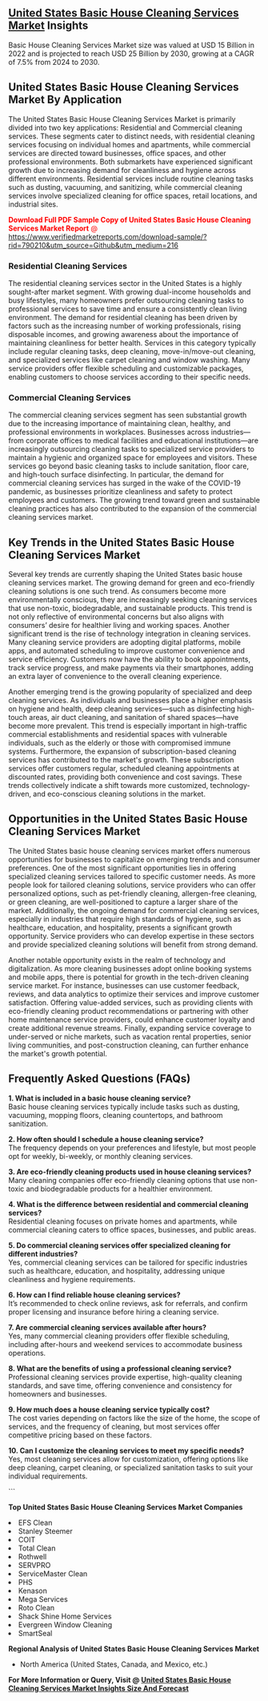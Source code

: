 <h2><a href="https://www.verifiedmarketreports.com/download-sample/?rid=790210&amp;utm_source=Github&amp;utm_medium=216" target="_blank">United States Basic House Cleaning Services Market</a> Insights</h2><p>Basic House Cleaning Services Market size was valued at USD 15 Billion in 2022 and is projected to reach USD 25 Billion by 2030, growing at a CAGR of 7.5% from 2024 to 2030.</p><p><h2>United States Basic House Cleaning Services Market By Application</h2><p>The United States Basic House Cleaning Services Market is primarily divided into two key applications: Residential and Commercial cleaning services. These segments cater to distinct needs, with residential cleaning services focusing on individual homes and apartments, while commercial services are directed toward businesses, office spaces, and other professional environments. Both submarkets have experienced significant growth due to increasing demand for cleanliness and hygiene across different environments. Residential services include routine cleaning tasks such as dusting, vacuuming, and sanitizing, while commercial cleaning services involve specialized cleaning for office spaces, retail locations, and industrial sites. <p><span class=""><span style="color: #ff0000;"><strong>Download Full PDF Sample Copy of United States Basic House Cleaning Services Market Report</strong> @ </span><a href="https://www.verifiedmarketreports.com/download-sample/?rid=790210&amp;utm_source=Github&amp;utm_medium=216" target="_blank">https://www.verifiedmarketreports.com/download-sample/?rid=790210&amp;utm_source=Github&amp;utm_medium=216</a></span></p></p><h3>Residential Cleaning Services</h3><p>The residential cleaning services sector in the United States is a highly sought-after market segment. With growing dual-income households and busy lifestyles, many homeowners prefer outsourcing cleaning tasks to professional services to save time and ensure a consistently clean living environment. The demand for residential cleaning has been driven by factors such as the increasing number of working professionals, rising disposable incomes, and growing awareness about the importance of maintaining cleanliness for better health. Services in this category typically include regular cleaning tasks, deep cleaning, move-in/move-out cleaning, and specialized services like carpet cleaning and window washing. Many service providers offer flexible scheduling and customizable packages, enabling customers to choose services according to their specific needs.</p><h3>Commercial Cleaning Services</h3><p>The commercial cleaning services segment has seen substantial growth due to the increasing importance of maintaining clean, healthy, and professional environments in workplaces. Businesses across industries—from corporate offices to medical facilities and educational institutions—are increasingly outsourcing cleaning tasks to specialized service providers to maintain a hygienic and organized space for employees and visitors. These services go beyond basic cleaning tasks to include sanitation, floor care, and high-touch surface disinfecting. In particular, the demand for commercial cleaning services has surged in the wake of the COVID-19 pandemic, as businesses prioritize cleanliness and safety to protect employees and customers. The growing trend toward green and sustainable cleaning practices has also contributed to the expansion of the commercial cleaning services market.</p><h2>Key Trends in the United States Basic House Cleaning Services Market</h2><p>Several key trends are currently shaping the United States basic house cleaning services market. The growing demand for green and eco-friendly cleaning solutions is one such trend. As consumers become more environmentally conscious, they are increasingly seeking cleaning services that use non-toxic, biodegradable, and sustainable products. This trend is not only reflective of environmental concerns but also aligns with consumers’ desire for healthier living and working spaces. Another significant trend is the rise of technology integration in cleaning services. Many cleaning service providers are adopting digital platforms, mobile apps, and automated scheduling to improve customer convenience and service efficiency. Customers now have the ability to book appointments, track service progress, and make payments via their smartphones, adding an extra layer of convenience to the overall cleaning experience.</p><p>Another emerging trend is the growing popularity of specialized and deep cleaning services. As individuals and businesses place a higher emphasis on hygiene and health, deep cleaning services—such as disinfecting high-touch areas, air duct cleaning, and sanitation of shared spaces—have become more prevalent. This trend is especially important in high-traffic commercial establishments and residential spaces with vulnerable individuals, such as the elderly or those with compromised immune systems. Furthermore, the expansion of subscription-based cleaning services has contributed to the market's growth. These subscription services offer customers regular, scheduled cleaning appointments at discounted rates, providing both convenience and cost savings. These trends collectively indicate a shift towards more customized, technology-driven, and eco-conscious cleaning solutions in the market.</p><h2>Opportunities in the United States Basic House Cleaning Services Market</h2><p>The United States basic house cleaning services market offers numerous opportunities for businesses to capitalize on emerging trends and consumer preferences. One of the most significant opportunities lies in offering specialized cleaning services tailored to specific customer needs. As more people look for tailored cleaning solutions, service providers who can offer personalized options, such as pet-friendly cleaning, allergen-free cleaning, or green cleaning, are well-positioned to capture a larger share of the market. Additionally, the ongoing demand for commercial cleaning services, especially in industries that require high standards of hygiene, such as healthcare, education, and hospitality, presents a significant growth opportunity. Service providers who can develop expertise in these sectors and provide specialized cleaning solutions will benefit from strong demand.</p><p>Another notable opportunity exists in the realm of technology and digitalization. As more cleaning businesses adopt online booking systems and mobile apps, there is potential for growth in the tech-driven cleaning service market. For instance, businesses can use customer feedback, reviews, and data analytics to optimize their services and improve customer satisfaction. Offering value-added services, such as providing clients with eco-friendly cleaning product recommendations or partnering with other home maintenance service providers, could enhance customer loyalty and create additional revenue streams. Finally, expanding service coverage to under-served or niche markets, such as vacation rental properties, senior living communities, and post-construction cleaning, can further enhance the market's growth potential.</p><h2>Frequently Asked Questions (FAQs)</h2><p><strong>1. What is included in a basic house cleaning service?</strong><br>Basic house cleaning services typically include tasks such as dusting, vacuuming, mopping floors, cleaning countertops, and bathroom sanitization.</p><p><strong>2. How often should I schedule a house cleaning service?</strong><br>The frequency depends on your preferences and lifestyle, but most people opt for weekly, bi-weekly, or monthly cleaning services.</p><p><strong>3. Are eco-friendly cleaning products used in house cleaning services?</strong><br>Many cleaning companies offer eco-friendly cleaning options that use non-toxic and biodegradable products for a healthier environment.</p><p><strong>4. What is the difference between residential and commercial cleaning services?</strong><br>Residential cleaning focuses on private homes and apartments, while commercial cleaning caters to office spaces, businesses, and public areas.</p><p><strong>5. Do commercial cleaning services offer specialized cleaning for different industries?</strong><br>Yes, commercial cleaning services can be tailored for specific industries such as healthcare, education, and hospitality, addressing unique cleanliness and hygiene requirements.</p><p><strong>6. How can I find reliable house cleaning services?</strong><br>It’s recommended to check online reviews, ask for referrals, and confirm proper licensing and insurance before hiring a cleaning service.</p><p><strong>7. Are commercial cleaning services available after hours?</strong><br>Yes, many commercial cleaning providers offer flexible scheduling, including after-hours and weekend services to accommodate business operations.</p><p><strong>8. What are the benefits of using a professional cleaning service?</strong><br>Professional cleaning services provide expertise, high-quality cleaning standards, and save time, offering convenience and consistency for homeowners and businesses.</p><p><strong>9. How much does a house cleaning service typically cost?</strong><br>The cost varies depending on factors like the size of the home, the scope of services, and the frequency of cleaning, but most services offer competitive pricing based on these factors.</p><p><strong>10. Can I customize the cleaning services to meet my specific needs?</strong><br>Yes, most cleaning services allow for customization, offering options like deep cleaning, carpet cleaning, or specialized sanitation tasks to suit your individual requirements.</p>```</p><p><strong>Top United States Basic House Cleaning Services Market Companies</strong></p><div data-test-id=""><p><li>EFS Clean</li><li> Stanley Steemer</li><li> COIT</li><li> Total Clean</li><li> Rothwell</li><li> SERVPRO</li><li> ServiceMaster Clean</li><li> PHS</li><li> Kenason</li><li> Mega Services</li><li> Roto Clean</li><li> Shack Shine Home Services</li><li> Evergreen Window Cleaning</li><li> SmartSeal</li></p><div><strong>Regional Analysis of&nbsp;United States Basic House Cleaning Services Market</strong></div><ul><li dir="ltr"><p dir="ltr">North America&nbsp;(United States, Canada, and Mexico, etc.)</p></li></ul><p><strong>For More Information or Query, Visit @&nbsp;</strong><strong><a href="https://www.verifiedmarketreports.com/product/basic-house-cleaning-services-market/?utm_source=Github&amp;utm_medium=216" target="_blank">United States Basic House Cleaning Services Market Insights Size And Forecast</a></strong></p></div>
